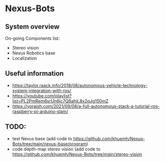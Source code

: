 # Nexus-Bots

## System overview

On-going Components list:
- Stereo vision
- Nexus Robotics base
- Localization

## Useful information
- https://taylor.raack.info/2018/08/autonomous-vehicle-technology-system-integration-with-ros/
- https://youtube.com/playlist?list=PL2PmRem6srUn6jc7Q6ahjL8x2qJg150mZ
- https://yoraish.com/2021/09/08/a-full-autonomous-stack-a-tutorial-ros-raspberry-pi-arduino-slam/

## TODO:
- test Nexus base (add code to https://github.com/khuemh/Nexus-Bots/tree/main/nexus-base/program)
- code depth-map stereo vision (add code to https://github.com/khuemh/Nexus-Bots/tree/main/stereo-vision
